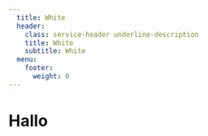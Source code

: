 ```yaml
---
  title: White
  header:
    class: service-header underline-description
    title: White
    subtitle: White
  menu:
    footer:
      weight: 0
---
```

# Hallo